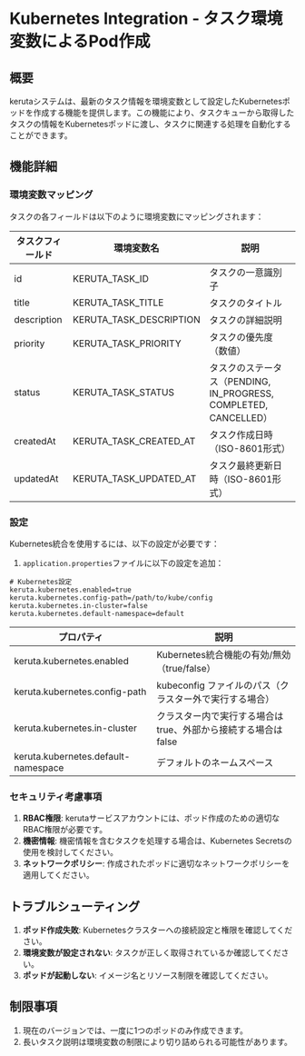 # Kubernetes Integration - タスク環境変数によるPod作成

## 概要

kerutaシステムは、最新のタスク情報を環境変数として設定したKubernetesポッドを作成する機能を提供します。この機能により、タスクキューから取得したタスクの情報をKubernetesポッドに渡し、タスクに関連する処理を自動化することができます。

## 機能詳細

### 環境変数マッピング

タスクの各フィールドは以下のように環境変数にマッピングされます：

| タスクフィールド    | 環境変数名                   | 説明                                                    |
|-------------|-------------------------|-------------------------------------------------------|
| id          | KERUTA_TASK_ID          | タスクの一意識別子                                             |
| title       | KERUTA_TASK_TITLE       | タスクのタイトル                                              |
| description | KERUTA_TASK_DESCRIPTION | タスクの詳細説明                                              |
| priority    | KERUTA_TASK_PRIORITY    | タスクの優先度（数値）                                           |
| status      | KERUTA_TASK_STATUS      | タスクのステータス（PENDING, IN_PROGRESS, COMPLETED, CANCELLED） |
| createdAt   | KERUTA_TASK_CREATED_AT  | タスク作成日時（ISO-8601形式）                                   |
| updatedAt   | KERUTA_TASK_UPDATED_AT  | タスク最終更新日時（ISO-8601形式）                                 |

### 設定

Kubernetes統合を使用するには、以下の設定が必要です：

1. `application.properties`ファイルに以下の設定を追加：

```properties
# Kubernetes設定
keruta.kubernetes.enabled=true
keruta.kubernetes.config-path=/path/to/kube/config
keruta.kubernetes.in-cluster=false
keruta.kubernetes.default-namespace=default
```

| プロパティ                               | 説明                                  |
|-------------------------------------|-------------------------------------|
| keruta.kubernetes.enabled           | Kubernetes統合機能の有効/無効（true/false）    |
| keruta.kubernetes.config-path       | kubeconfig ファイルのパス（クラスター外で実行する場合）   |
| keruta.kubernetes.in-cluster        | クラスター内で実行する場合はtrue、外部から接続する場合はfalse |
| keruta.kubernetes.default-namespace | デフォルトのネームスペース                       |

### セキュリティ考慮事項

1. **RBAC権限**: kerutaサービスアカウントには、ポッド作成のための適切なRBAC権限が必要です。
2. **機密情報**: 機密情報を含むタスクを処理する場合は、Kubernetes Secretsの使用を検討してください。
3. **ネットワークポリシー**: 作成されたポッドに適切なネットワークポリシーを適用してください。

## トラブルシューティング

1. **ポッド作成失敗**: Kubernetesクラスターへの接続設定と権限を確認してください。
2. **環境変数が設定されない**: タスクが正しく取得されているか確認してください。
3. **ポッドが起動しない**: イメージ名とリソース制限を確認してください。

## 制限事項

1. 現在のバージョンでは、一度に1つのポッドのみ作成できます。
2. 長いタスク説明は環境変数の制限により切り詰められる可能性があります。
